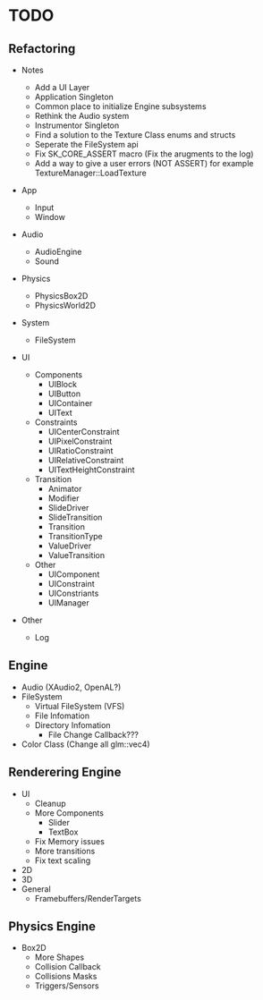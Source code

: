 # TODO

## Refactoring
* Notes
  - Add a UI Layer
  - Application Singleton
  - Common place to initialize Engine subsystems
  - Rethink the Audio system
  - Instrumentor Singleton
  - Find a solution to the Texture Class enums and structs
  - Seperate the FileSystem api
  - Fix SK_CORE_ASSERT macro (Fix the arugments to the log)
  - Add a way to give a user errors (NOT ASSERT) for example TextureManager::LoadTexture

* App
  - Input
  - Window
* Audio
  - AudioEngine
  - Sound
* Physics
  - PhysicsBox2D
  - PhysicsWorld2D
* System
  - FileSystem
* UI
  * Components
    - UIBlock
    - UIButton
    - UIContainer
    - UIText
  * Constraints
    - UICenterConstraint
    - UIPixelConstraint
    - UIRatioConstraint
    - UIRelativeConstraint
    - UITextHeightConstraint
  * Transition
    - Animator
    - Modifier
    - SlideDriver
    - SlideTransition
    - Transition
    - TransitionType
    - ValueDriver
    - ValueTransition
  * Other
    - UIComponent
    - UIConstraint
    - UIConstriants
    - UIManager
* Other
  - Log

## Engine
* Audio (XAudio2, OpenAL?)
* FileSystem
  - Virtual FileSystem (VFS)
  - File Infomation
  - Directory Infomation
    - File Change Callback???
* Color Class (Change all glm::vec4)

## Renderering Engine
* UI 
  - Cleanup
  - More Components
    - Slider
    - TextBox
  - Fix Memory issues
  - More transitions
  - Fix text scaling
* 2D
* 3D
* General
  - Framebuffers/RenderTargets

## Physics Engine
* Box2D
  - More Shapes
  - Collision Callback
  - Collisions Masks
  - Triggers/Sensors